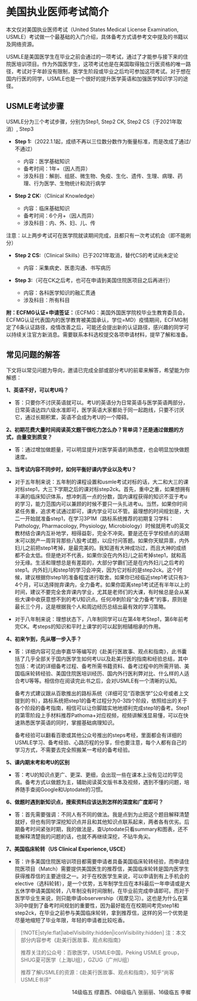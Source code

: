# 美国执业医师考试简介

本文仅对美国执业医师考试（United States Medical License Examination, USMLE）考试做一个最基础的入门介绍，具体备考方式请参考文中提及的书籍以及网络资源。

USMLE是美国医学生在毕业之前会通过的一项考试，通过了才能参与接下来的住院医培训项目。作为外国医学生，这项考试也是在美国取得独立行医资格的唯一路径，考试对于年龄没有限制，医学生阶段或毕业之后均可参加这项考试。对于想在国内行医的同学，USMLE也是一个很好的提升医学英语和加强医学知识学习的途径。

## USMLE考试步骤

USMLE分为三个考试步骤，分别为Step1, Step2 CK, Step2 CS（于2021年取消）, Step3

+ **Step 1:**（2022.1.1起，成绩不再以三位数分数作为衡量标准，而是改成了通过/不通过）
    + 内容：医学基础知识
    + 备考时间：1年+（因人而异）
    + 涉及科目：解剖、组胚、微生物、免疫、生化、遗传、生理、病理、药理、行为医学、生物统计和流行病学


+ **Step 2 CK:**（Clinical Knowledge）
    + 内容：临床基础知识
    + 备考时间：6个月+（因人而异）
    + 涉及科目：内、外、妇、儿、传

注意：以上两步考试可在医学院就读期间完成，且都只有一次考试机会（即不能刷分）

+ **Step 2 CS:**（Clinical Skills）已于2021年取消，替代CS的考试尚未定论
    + 内容：采集病史、医患沟通、书写病历


+ **Step 3:**（可在CK之后考，也可在申请到美国住院医项目之后再进行）
    + 内容：各科医学知识的融汇贯通
    + 涉及科目：所有科目

**附：ECFMG认证+申请签证：**（ECFMG：美国外国医学院校毕业生教育委员会，ECFMG认证代表国内的医学教育被美国承认，学位=MD）疫情期间，ECFMG制定了6条认证路径，疫情改善之后，可能还会提出新的认证路径，感兴趣的同学可以持续关注官方新消息。需要联系本科选校提交各项申请材料，提早了解和准备。

## 常见问题的解答

下文将以常见问题为导向，邀请已完成全部或部分考U的前辈来解答，希望能为你解惑：

**1、英语不好，可以考U吗？**

+ 答：只要你不讨厌英语就可以。考U的英语分为日常英语与医学英语两部分，日常英语达四六级水准即可，医学英语大家都处于同一起跑线，只要不讨厌它，通过长期积累，英语不会成为考U的一个障碍。

**2、初期花费大量时间阅读英文题干很吃力怎么办？背单词？还是通过做题的方式，由量变到质变？**

+ 答：通过增加做题量，可以明显提升对医学英语的熟悉度，也会明显加快做题速度。

**3、当考试内容不同步时，如何平衡好课内学业以及考U？**

+ 对于五年制来说：五年制的课程设置和usmle考试对标的话，大二和大三的课对标step1，大三下学期之后的课对标step2ck。首先，重中之重，如果想拥有丰满的临床知识体系，想冲刺高一点的分数，国内课程获得的知识不亚于考u的学习，能力范围内可以兼顾的时候不要只一头扎进考u。当然，如果你时间紧任务重，追求考试通过即可，课内学业可以不管。最理想的时间规划是，大二一开始就准备step1，在学习3P1M（路标系统推荐的初期复习学科：Pathology, Pharmacology, Physiology, Microbiology）时候就用考u的英文教材结合课内互补地学，相得益彰，完全不冲突。要是还在乎学校绩点的话期末可以脱产一周背背那些八股考试题，以应付问答题。如果你天赋异禀，内外妇儿之前把step1考掉，是最完美的。我知道有大神成功过，而且大神的成绩都不会太低。但是绝对不代表，如果你没在内外妇儿之前考掉step1，就和高分无缘。生活和理想总是有差距的，大部分学霸们还是在内外妇儿之后考的step1。内外妇儿和step1的学习会冲突，因为它对标的是step2ck。这个时候，建议根据你step1的准备程度进行取舍。如果你已经临近step1考试只有3-4个月，可以选择抛弃课内，全力备考。如果你距离step1考试还有半年以上的时间，建议不要完全舍弃课内学业，尤其是老师们的大课，有时候总是会从某些大课中收获意想不到的考U知识点。任何冲刺阶段“全力备考”的事，原则是最长三个月，这是根据我个人和周边经历总结出最有效的学习策略。

+ 对于八年制来说：理想状态下，八年制同学可以在第4年考Step1，第6年前考完CK。考steps的知识和平时上课学的可以起到相辅相承的作用。

**4、初来乍到，先从哪一步入手？**

+ 答：详细内容可见由李嘉华等编写的《赴美行医故事、观点和指南》，此书囊括了几乎全部关于国内医学生如何考U以及赴美行医的指南和经验总结，其中包括：考试的详细备考过程、备考所需书籍资料、备考过程中的所需开销、美国临床轮转经验、美国住院医培训经历、国内外行医利弊对比、什么样的人适合考U等等。相信你在阅读完此书之后，会对USMLE有一个清晰的认知。

    备考方式建议跟从百歌推出的路标系统（详细可见“百歌医学”公众号或者上文提到的书），路标系统把step1的备考过程分为0-3四个阶段，依照给出的关于各个阶段的备考指南，相信可以让你脚踏实地地顺利完成step1的备考。Step1的第零阶段上手材料推荐Pathoma+对应视频，视频讲解浅显易懂，可以在快速熟悉医学英语的同时，掌握基础病理知识。

    备考经验可以翻看百歌或其他公众号推出的steps考经，里面都会有详细的USMLE学习、备考经验、心路历程的分享，但也要注意，每个人都有自己的学习方式，不需要去完全照搬某一考经的备考经验。

**5、课内期末考和考U的区别**

+ 答：考U的知识点更广、更深、更细，会出现一些在课本上没有见过的罕见病。备考方式以做题为主，辅助阅读英文版书本及视频，遇到不懂的问题，培养随手查阅Google和Uptodate的习惯。

**6、做题时遇到新知识点，搜索资料应该达到怎样的深度和广度即可？**

+ 答：首先需要强调：不同人有不同的做法。我是点到为止把这个题目解释清楚就好，但也有同学深挖知识点并且和其他知识点联系起来，两者各有优劣。后期备考时间紧张时期，我的做法是，查Uptodate只看summary和图表，还不能解释清楚我的问题的话，也就不再继续深挖，不钻牛角尖。

**7、美国临床轮转（US Clinical Experience, USCE）**

+ 答：许多美国住院医培训项目都需要申请者具备美国临床轮转经验，而申请住院医项目（Match）需要提供美国医生的推荐信，美国临床轮转是国内医学生获得推荐信的主要途径之一。对于在校医学生来说，可以申请到有上手机会的elective（选科轮转），是一个优势，五年制学生应在本科最后一年申请或是大五休学申请美国轮转，八年制没有时间限制，在毕业前完成申请即可。而对于医学毕业生来说，则只能申请observership（观摩见习）。这也是为什么在第3问中提到了备考时间规划的重要性，因为最好能在在校期间考完step1和step2ck，在毕业之前参与美国临床轮转，拿到推荐信，这样的另一个优势是尽量地缩短了毕业年限，年轻的申请者比较吃香。

> [!NOTE|style:flat|labelVisibility:hidden|iconVisibility:hidden]
> 注：本文部分内容参考《赴美行医故事、观点和指南》
>
> 推荐关注的公众号：百歌医学，USMLE中国，Peking USMLE group，SHUG夏可医学（上海U组），GZUG（广州U组）
>
> 推荐了解USMLE的资源：《赴美行医故事、观点和指南》，知乎“尚客USMLE书评”

<p align="right">14级临五 缪嘉西、08级临八 张丽丽、16级临五 李樨</p>